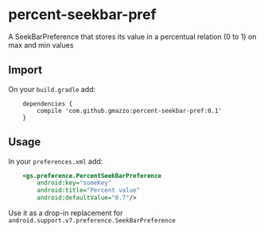 # percent-seekbar-pref
A SeekBarPreference that stores its value in a percentual relation (0 to 1) on max and min values

## Import
On your `build.gradle` add:
```
    dependencies {
        compile 'com.github.gmazzo:percent-seekbar-pref:0.1'
    }
```

## Usage
In your `preferences.xml` add:
```xml
    <gs.preference.PercentSeekBarPreference
        android:key="someKey"
        android:title="Percent value"
        android:defaultValue="0.7"/>
```
Use it as a drop-in replacement for `android.support.v7.preference.SeekBarPreference`
